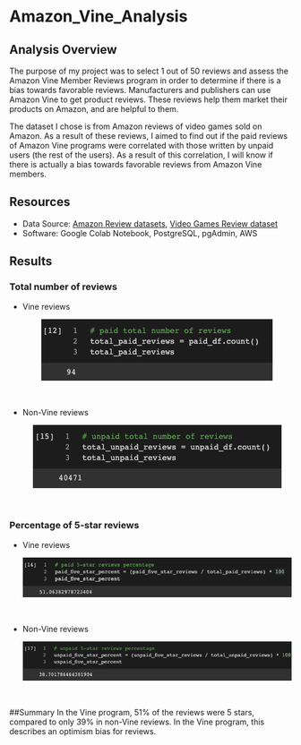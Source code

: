 # Amazon_Vine_Analysis

## Analysis Overview

The purpose of my project was to select 1 out of 50 reviews and assess the Amazon Vine Member Reviews program in order to determine if there is a bias towards favorable reviews. Manufacturers and publishers can use Amazon Vine to get product reviews. These reviews help them market their products on Amazon, and are helpful to them. 

The dataset I chose is from Amazon reviews of video games sold on Amazon. As a result of these reviews, I aimed to find out if the paid reviews of Amazon Vine programs were correlated with those written by unpaid users (the rest of the users). As a result of this correlation, I will know if there is actually a bias towards favorable reviews from Amazon Vine members.

## Resources
- Data Source: [Amazon Review datasets](https://s3.amazonaws.com/amazon-reviews-pds/tsv/index.txt), [Video Games Review dataset](https://s3.amazonaws.com/amazon-reviews-pds/tsv/amazon_reviews_us_Video_Games_v1_00.tsv.gz)
- Software: Google Colab Notebook, PostgreSQL, pgAdmin, AWS

## Results
### Total number of reviews
- Vine reviews <p align="center">
    <img src="https://github.com/joZecodes/Amazon_Vine_Analysis/blob/main/Total%20paid.png"> 
</p>

<br>

- Non-Vine reviews <p align="center">
    <img src="https://github.com/joZecodes/Amazon_Vine_Analysis/blob/main/Total%20unpaid.png"> 
</p>
<br>

### Percentage of 5-star reviews
- Vine reviews <p align="center">
    <img src="https://github.com/joZecodes/Amazon_Vine_Analysis/blob/main/Vine%20reviews.png"> 
</p>

<br>

- Non-Vine reviews <p align="center">
    <img src="https://github.com/joZecodes/Amazon_Vine_Analysis/blob/main/non%20vine%20reviews.png"> 
</p>
<br>

##Summary
In the Vine program, 51% of the reviews were 5 stars, compared to only 39% in non-Vine reviews. In the Vine program, this describes an optimism bias for reviews.
